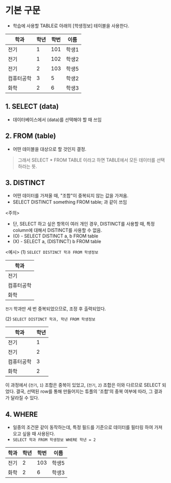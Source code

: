 # 기본 구문

* 학습에 사용할 TABLE로 아래의 [학생정보] 테이블을 사용한다.

|학과|학년|학번|이름|
|---|---|---|---|
|전기|1|101|학생1|
|전기|1|102|학생2|
|전기|2|103|학생5|
|컴퓨터공학|3|5|학생2|
|화학|2|6|학생3|

## 1. SELECT (data)
* 데이터베이스에서 (data)를 선택해야 할 때 쓰임

## 2. FROM (table)
* 어떤 데이블을 대상으로 할 것인지 결정.

> 그래서 SELECT * FROM TABLE 이라고 하면 TABLE에서 모든 데이터를 선택하라는 뜻.


## 3. DISTINCT
* 어떤 데이터를 가져올 때, "조합"이 중복되지 않는 값을 가져옴.
* SELECT DISTINCT something FROM table; 과 같이 쓰임

<주의>
* 단, SELECT 하고 싶은 항목이 여러 개인 경우, DISTINCT를 사용할 때, 특정 column에 대해서 DISTINCT를 사용할 수 없음.
* (O) - SELECT DISTINCT a, b FROM table
* (X) - SELECT a, (DISTINCT) b FROM table

<예시>
(1) `SELECT DISTINCT 학과 FROM 학생정보`

|학과|
|---|
|전기|
|컴퓨터공학|
|화학|

`전기` 학과만 세 번 중복되었으므로, 조정 후 출력되었다.

(2) `SELECT DISTINCT 학과, 학년 FROM 학생정보`

|학과|학년
|---|---|
|전기|1|
|전기|2|
|컴퓨터공학|3|
|화학|2|

이 과정에서 (`전기`, `1`) 조합은 중복이 있었고, (`전기`, `2`) 조합은 이와 다르므로 SELECT 되었다.
결국, 선택된 row를 통해 만들어지는 튜플의 '조합'의 중복 여부에 따라, 그 결과가 달라질 수 있다.

## 4. WHERE
* 일종의 조건문 같이 동작하는데, 특정 필드를 기준으로 데이터를 필터링 하여 가져오고 싶을 때 사용된다.
* `SELECT 학과 FROM 학생정보 WHERE 학년 = 2`
  
|학과|학년|학번|이름|
|---|---|---|---|
|전기|2|103|학생5|
|화학|2|6|학생3|

